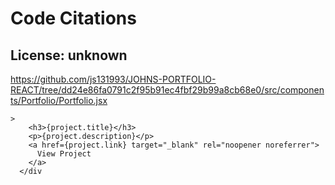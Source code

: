 # Code Citations

## License: unknown
https://github.com/js131993/JOHNS-PORTFOLIO-REACT/tree/dd24e86fa0791c2f95b91ec4fbf29b99a8cb68e0/src/components/Portfolio/Portfolio.jsx

```
>
    <h3>{project.title}</h3>
    <p>{project.description}</p>
    <a href={project.link} target="_blank" rel="noopener noreferrer">
      View Project
    </a>
  </div
```

